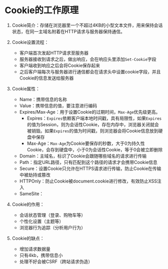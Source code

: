 # Cookie的工作原理

1. Cookie简介：存储在浏览器里一个不超过4KB的小型文本文件，用来保持会话状态，在同一主域名附着在HTTP请求与服务器保持通信。

2. Cookie设置流程：
   * 客户端首次发起HTTP请求至服务器
   * 服务器接收到请求之后，做出响应，会在响应头里添加`Set-Cookie`字段
   * 客户端收到响应之后会将Cookie保存起来
   * 之后客户端每次与服务器进行通信都会在请求头中设置cookie字段，并且Cookie的信息发送给服务器

3. Cookie属性：
   * Name：携带信息的名称
   * Value：携带信息的值，要注意进行编码
   * Expires/Max-Age：用于设置Cookie的过期时间，`Max-Age`优先级更高。
     * Expires：`Expires`依赖客户端本地时间戳，具有局限性，如果`Expires`的值为Session，则为会话性Cookie，存在内存中，浏览器关闭就会被销毁。如果`Expires`的值为时间戳，则浏览器会将Cookie信息放到硬盘中保存
     * Max-Age：`Max-Age`为Cookie要保存的秒数，大于0为持久性Cookie，会存到硬盘中，小于0为会话性Cookie，等于0会被立即删除
   * Domain：主域名，标识了Cookie会跟随哪些域名的请求进行传输
   * Path：指定URL路径，只有匹配到这个路径的请求才会携带Cookie信息
   * Secure：设置Cookie只允许在HTTPS请求进行传输，防止Cookie在传输中被劫持或篡改
   * HTTPOnly：防止Cookie被document.cookie进行修改，有效防止XSS注入
   * SameSite：
4. Cookie的作用：
   * 会话状态管理（登录、购物车等）
   * 个性化设置（主题等）
   * 浏览器行为追踪（分析用户行为）
5. Cookie的缺点：
   * 增加请求数据量
   * 只有4kb，携带信息小
   * 处理不好会被CSRF（跨站请求伪造）